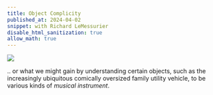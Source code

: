 ```yaml
---
title: Object Complicity
published_at: 2024-04-02
snippet: with Richard LeMessurier
disable_html_sanitization: true
allow_math: true
---
```


<img style="background-color: transparent;" src="/240401/cofuv.png" />

.. or what we might gain by understanding certain objects, such as the increasingly ubiquitous comically oversized family utility vehicle, to be various kinds of *musical instrument*.

<!-- ![comically oversized family utility vehicle](/240401/cofuv.png) -->


<!-- This investigation is predicated on the following axioms:

1. As concept users, we are constituted by our commitments.
2. We are constituted as such in relation to a preexisting network of conceptual relations.
3. _Aesthetics_ refers to the domain of forces that govern how desire organises material
4. _Dancing along_ requires one to adopt a primeval sense of correctness.
5. _Musical_ refers to those aesthetic forces that contain an invitation to _dance along_.
6. This primeval sense of correctness is constituted by a set of indeterminate, implicit commitments.
7. Such commitments become both determinate and explicit retroactively, via discourse.

This paper can be understood then, as an investigation into the ways in which the following objects can be said to be _musical_:

- the pipe organ / piano / synthesiser
- the flat-screen television / humurously oversized family 4WD
- the printing press / mobile phone -->
